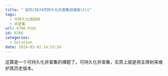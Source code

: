 ```yaml
---
title: " BZOJ3674可持久化并查集加强版\t\t"
tags:
  - 可持久化线段树
  - 并查集
url: 6766.html
id: 6766
categories:
  - Solution
date: 2019-03-03 14:53:54
---
```


这算是一个可持久化并查集的裸题了。可持久化并查集，实质上就是用主席树来维护其历史版本。